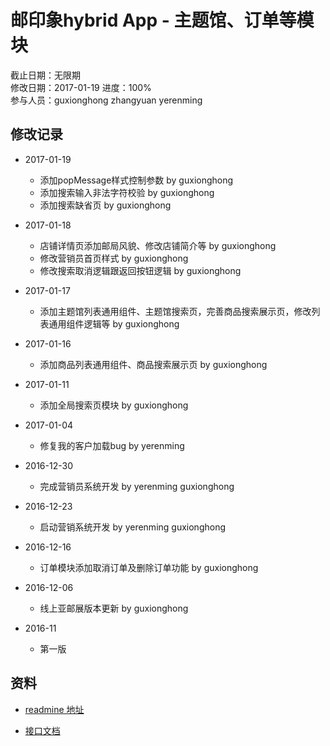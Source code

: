 # 邮印象hybrid App - 主题馆、订单等模块
截止日期：无限期  
修改日期：2017-01-19
进度：100%  
参与人员：guxionghong zhangyuan yerenming  

## 修改记录
- 2017-01-19
  * 添加popMessage样式控制参数 by guxionghong
  * 添加搜索输入非法字符校验 by guxionghong
  * 添加搜索缺省页 by guxionghong

- 2017-01-18
  * 店铺详情页添加邮局风貌、修改店铺简介等 by guxionghong
  * 修改营销员首页样式 by guxionghong
  * 修改搜索取消逻辑跟返回按钮逻辑 by guxionghong

- 2017-01-17
  * 添加主题馆列表通用组件、主题馆搜索页，完善商品搜索展示页，修改列表通用组件逻辑等 by guxionghong

- 2017-01-16
  * 添加商品列表通用组件、商品搜索展示页 by guxionghong

- 2017-01-11
  * 添加全局搜索页模块 by guxionghong

- 2017-01-04
  * 修复我的客户加载bug by yerenming

- 2016-12-30
  * 完成营销员系统开发 by yerenming guxionghong

- 2016-12-23
  * 启动营销系统开发 by yerenming guxionghong

- 2016-12-16
  * 订单模块添加取消订单及删除订单功能 by guxionghong

- 2016-12-06
  * 线上亚邮展版本更新 by guxionghong

- 2016-11
  * 第一版

## 资料
- [readmine 地址](http://118.178.128.63:8030/projects/h5)


- [接口文档](http://118.178.128.63:8030/projects/api/wiki)
